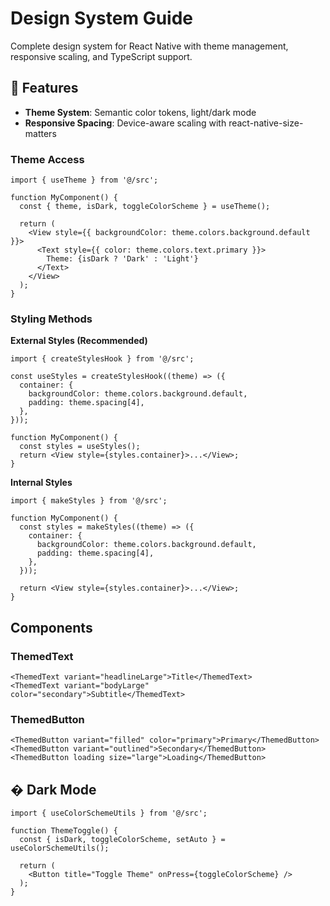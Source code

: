 # Design System Guide

Complete design system for React Native with theme management, responsive scaling, and TypeScript support.

## 🚀 Features

- **Theme System**: Semantic color tokens, light/dark mode
- **Responsive Spacing**: Device-aware scaling with react-native-size-matters

### Theme Access
```tsx
import { useTheme } from '@/src';

function MyComponent() {
  const { theme, isDark, toggleColorScheme } = useTheme();
  
  return (
    <View style={{ backgroundColor: theme.colors.background.default }}>
      <Text style={{ color: theme.colors.text.primary }}>
        Theme: {isDark ? 'Dark' : 'Light'}
      </Text>
    </View>
  );
}
```

### Styling Methods

**External Styles (Recommended)**
```tsx
import { createStylesHook } from '@/src';

const useStyles = createStylesHook((theme) => ({
  container: {
    backgroundColor: theme.colors.background.default,
    padding: theme.spacing[4],
  },
}));

function MyComponent() {
  const styles = useStyles();
  return <View style={styles.container}>...</View>;
}
```

**Internal Styles**
```tsx
import { makeStyles } from '@/src';

function MyComponent() {
  const styles = makeStyles((theme) => ({
    container: {
      backgroundColor: theme.colors.background.default,
      padding: theme.spacing[4],
    },
  }));

  return <View style={styles.container}>...</View>;
}
```

##  Components

### ThemedText
```tsx
<ThemedText variant="headlineLarge">Title</ThemedText>
<ThemedText variant="bodyLarge" color="secondary">Subtitle</ThemedText>
```

### ThemedButton
```tsx
<ThemedButton variant="filled" color="primary">Primary</ThemedButton>
<ThemedButton variant="outlined">Secondary</ThemedButton>
<ThemedButton loading size="large">Loading</ThemedButton>
```

## � Dark Mode

```tsx
import { useColorSchemeUtils } from '@/src';

function ThemeToggle() {
  const { isDark, toggleColorScheme, setAuto } = useColorSchemeUtils();
  
  return (
    <Button title="Toggle Theme" onPress={toggleColorScheme} />
  );
}
```